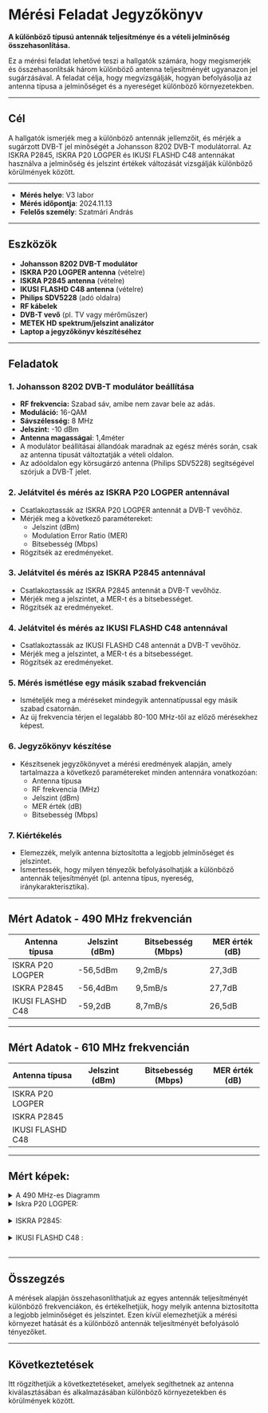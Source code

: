 # Mérési Feladat Jegyzőkönyv

**A különböző típusú antennák teljesítménye és a vételi jelminőség összehasonlítása.**

Ez a mérési feladat lehetővé teszi a hallgatók számára, hogy megismerjék és összehasonlítsák három különböző antenna teljesítményét ugyanazon jel sugárzásával. A feladat célja, hogy megvizsgálják, hogyan befolyásolja az antenna típusa a jelminőséget és a nyereséget különböző környezetekben.

---

## Cél
A hallgatók ismerjék meg a különböző antennák jellemzőit, és mérjék a sugárzott DVB-T jel minőségét a Johansson 8202 DVB-T modulátorral. Az ISKRA P2845, ISKRA P20 LOGPER és IKUSI FLASHD C48 antennákat használva a jelminőség és jelszint értékek változását vizsgálják különböző körülmények között.

---

- **Mérés helye**: V3 labor
- **Mérés időpontja**: 2024.11.13
- **Felelős személy**: Szatmári András

---

## Eszközök
- **Johansson 8202 DVB-T modulátor**
- **ISKRA P20 LOGPER antenna** (vételre)
- **ISKRA P2845 antenna** (vételre)
- **IKUSI FLASHD C48 antenna** (vételre)
- **Philips SDV5228** (adó oldalra)
- **RF kábelek**
- **DVB-T vevő** (pl. TV vagy mérőműszer)
- **METEK HD spektrum/jelszint analizátor**
- **Laptop a jegyzőkönyv készítéséhez**

---

## Feladatok

### 1. Johansson 8202 DVB-T modulátor beállítása
- **RF frekvencia:** Szabad sáv, amibe nem zavar bele az adás.
- **Moduláció:** 16-QAM
- **Sávszélesség:** 8 MHz
- **Jelszint:** -10 dBm
- **Antenna magasságai**: 1,4méter
- A modulátor beállításai állandóak maradnak az egész mérés során, csak az antenna típusát változtatják a vételi oldalon.
- Az adóoldalon egy körsugárzó antenna (Philips SDV5228) segítségével szórjuk a DVB-T jelet.

### 2. Jelátvitel és mérés az ISKRA P20 LOGPER antennával
- Csatlakoztassák az ISKRA P20 LOGPER antennát a DVB-T vevőhöz.
- Mérjék meg a következő paramétereket:
  - Jelszint (dBm)
  - Modulation Error Ratio (MER)
  - Bitsebesség (Mbps)
- Rögzítsék az eredményeket.

### 3. Jelátvitel és mérés az ISKRA P2845 antennával
- Csatlakoztassák az ISKRA P2845 antennát a DVB-T vevőhöz.
- Mérjék meg a jelszintet, a MER-t és a bitsebességet.
- Rögzítsék az eredményeket.

### 4. Jelátvitel és mérés az IKUSI FLASHD C48 antennával
- Csatlakoztassák az IKUSI FLASHD C48 antennát a DVB-T vevőhöz.
- Mérjék meg a jelszintet, a MER-t és a bitsebességet.
- Rögzítsék az eredményeket.

### 5. Mérés ismétlése egy másik szabad frekvencián
- Ismételjék meg a méréseket mindegyik antennatípussal egy másik szabad csatornán.
- Az új frekvencia térjen el legalább 80-100 MHz-től az előző mérésekhez képest.

### 6. Jegyzőkönyv készítése
- Készítsenek jegyzőkönyvet a mérési eredmények alapján, amely tartalmazza a következő paramétereket minden antennára vonatkozóan:
  - Antenna típusa
  - RF frekvencia (MHz)
  - Jelszint (dBm)
  - MER érték (dB)
  - Bitsebesség (Mbps)

### 7. Kiértékelés
- Elemezzék, melyik antenna biztosította a legjobb jelminőséget és jelszintet.
- Ismertessék, hogy milyen tényezők befolyásolhatják a különböző antennák teljesítményét (pl. antenna típus, nyereség, iránykarakterisztika).

---

## Mért Adatok - 490 MHz frekvencián

| **Antenna típusa**       | **Jelszint (dBm)**  | **Bitsebesség (Mbps)** | **MER érték (dB)**  |
|--------------------------|---------------------|------------------------|--------------------|
| ISKRA P20 LOGPER         |      -56,5dBm       |        9,2mB/s         |      27,3dB        |
| ISKRA P2845              |      -56,4dBm       |        9,5mB/s         |      27,7dB        |
| IKUSI FLASHD C48         |      -59,2dB        |        8,7mB/s         |      26,5dB        |

---

## Mért Adatok - 610 MHz frekvencián

| **Antenna típusa**       | **Jelszint (dBm)** | **Bitsebesség (Mbps)** | **MER érték (dB)** |
|--------------------------|---------------------|------------------------|--------------------|
| ISKRA P20 LOGPER         |                     |                        |                    |
| ISKRA P2845              |                     |                        |                    |
| IKUSI FLASHD C48         |                     |                        |                    |

--- 

## Mért képek:
<details>
  <summary>A 490 MHz-es Diagramm</summary>
A három antenna teljesítményének összehasonlítására a 490 MHz-es frekvencián. Az oszlopok a jelszintet (dBm) mutatják, míg a pontokkal összekötött vonalak a MER értéket (dB) és a bitsebességet (Mbps) szemléltetik. A különböző színek és vonalstílusok megkönnyítik az adatok átlátását.

![3631d983-5604-44ef-b7c4-bf85c53a5553](https://github.com/user-attachments/assets/4661331f-361e-49c6-b8c2-8acec3644071)
![image](https://github.com/user-attachments/assets/2e638800-cfaa-49b4-9b94-9d3c6e5ef4ae)

</details>

<details>
    <summary>Iskra P20 LOGPER:</summary>
  1. kép: 490 MHz
    <img src="https://raw.githubusercontent.com/1SzatmariAndras6/TAVKOZLES2/refs/heads/main/its_snapshot_0005.bmp"/>
    
</details>

<br>

<details>
    <summary>ISKRA P2845:</summary>
2.kép: 490MHz
    <img src="https://raw.githubusercontent.com/1SzatmariAndras6/TAVKOZLES2/refs/heads/main/JEGYZOKONYV/03.%20Antenna%20teljes%C3%ADtm%C3%A9ny%20vs.%20jelszint/its_snapshot_0002.bmp"/>
    
</details>

<br>

<details>
    <summary>IKUSI FLASHD C48 :</summary>
   3. kép: 490MHz
    <img src="https://github.com/1SzatmariAndras6/TAVKOZLES2/blob/main/JEGYZOKONYV/03.%20Antenna%20teljes%C3%ADtm%C3%A9ny%20vs.%20jelszint/its_snapshot_0003.bmp"/>
    
</details>

<br>
    
  
---

## Összegzés
A mérések alapján összehasonlíthatjuk az egyes antennák teljesítményét különböző frekvenciákon, és értékelhetjük, hogy melyik antenna biztosította a legjobb jelminőséget és jelszintet. Ezen kívül elemezhetjük a mérési környezet hatását és a különböző antennák teljesítményét befolyásoló tényezőket.

---

## Következtetések
Itt rögzíthetjük a következtetéseket, amelyek segíthetnek az antenna kiválasztásában és alkalmazásában különböző környezetekben és körülmények között.

